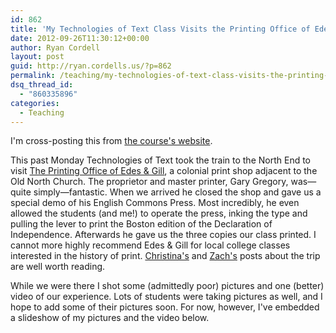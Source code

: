```yaml
---
id: 862
title: 'My Technologies of Text Class Visits the Printing Office of Edes &amp; Gill'
date: 2012-09-26T11:30:12+00:00
author: Ryan Cordell
layout: post
guid: http://ryan.cordells.us/?p=862
permalink: /teaching/my-technologies-of-text-class-visits-the-printing-office-of-edes-gill/
dsq_thread_id:
  - "860335896"
categories:
  - Teaching
---
```

I'm cross-posting this from <a href="http://ryan.cordells.us/f12tot/2012/09/26/we-visit-the-printing-office-of-edes-gill/">the course's website</a>.<br />


This past Monday Technologies of Text took the train to the North End to visit <a href="http://bostongazette.org/">The Printing Office of Edes &amp; Gill</a>, a colonial print shop adjacent to the Old North Church. The proprietor and master printer, Gary Gregory, was&mdash;quite simply&mdash;fantastic. When we arrived he closed the shop and gave us a special demo of his English Commons Press. Most incredibly, he even allowed the students (and me!) to operate the press, inking the type and pulling the lever to print the Boston edition of the Declaration of Independence. Afterwards he gave us the three copies our class printed. I cannot more highly recommend Edes &amp; Gill for local college classes interested in the history of print. <a href="http://ryan.cordells.us/f12tot/2012/09/24/best-field-trip-since-highschool/">Christina's</a> and <a href="http://ryan.cordells.us/f12tot/2012/09/26/the-old-artful-printing-press/">Zach's</a> posts about the trip are well worth reading.

While we were there I shot some (admittedly poor) pictures and one (better) video of our experience. Lots of students were taking pictures as well, and I hope to add some of their pictures soon. For now, however, I've embedded a slideshow of my pictures and the video below.

   

